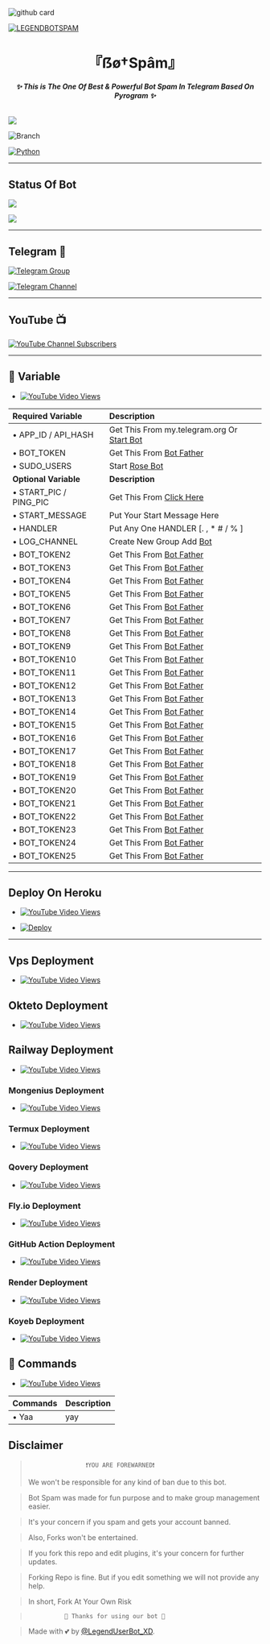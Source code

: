 ![github card](https://github-readme-stats.vercel.app/api/pin/?username=LEGEND-AI&repo=BOTSPAM&theme=lite)

[![LEGENDBOTSPAM](https://graph.org/file/89ed7d3a2bd8aa2c61385.jpg)](https://github.com/LEGEND-AI/BOTSPAM)

<h1 align="center">
<b> 『ẞø†Spâm』 </b>
</h1>

<h6 align="center">
  <b>✨ This is The One Of Best & Powerful Bot Spam In Telegram Based On Pyrogram ✨</b>
</h6>


![](https://img.shields.io/badge/BotSpam→V1.0-blue)

![Branch](https://img.shields.io/badge/Branch-main-white?&style=social&logo=github)

[![Python](https://img.shields.io/badge/Python-3.10.5-blue)](https://www.python.org/)

-------

## Status Of Bot 
<p align="left">
<a href="https://github.com/LEGEND-AI/BOTSPAM/network/members"><img src="https://img.shields.io/github/forks/LEGEND-AI/BOTSPAM?label=Forks&logoColor=Black&style=social"></a><p align="left"><a href="https://github.com/LEGEND-AI/BOTSPAM/stargazers"><img src="https://img.shields.io/github/stars/LEGEND-AI/BOTSPAM?logoColor=Blue&style=social"></a><p align="left"><a href="https://github.com/LEGEND-AI/BOTSPAM"></a><p align="left"><a href="https://github.com/LEGEND-AI/BOTSPAM?"></a>
  
-------

## Telegram 🏪

[![Telegram Group](https://img.shields.io/badge/Telegram-Group-brightgreen)](https://t.me/LegendBotSpam)

[![Telegram Channel](https://img.shields.io/badge/Telegram-Channel-brightgreen)](https://t.me/LegendBot_AI)
 
-------

## YouTube 📺

[![YouTube Channel Subscribers](https://img.shields.io/youtube/channel/subscribers/UCgv4QgLLpyHVWtBiTpr5srg?style=social)](https://youtube.com/@TeamLegendBot)

------

## 📄 <a name=" Required Variable"></a>Variable

- [![YouTube Video Views](https://img.shields.io/youtube/views/CH_KO1wim2o?label=Collect+•+Variable+•&style=social)](https://youtu.be/CH_KO1wim2o)

Required Variable | Description
:--- | :---
• APP_ID / API_HASH | Get This From my.telegram.org Or [Start Bot](https://t.me/Api_scrapper_fastbot)
• BOT_TOKEN | Get This From [Bot Father](https://t.me/BotFather)
• SUDO_USERS | Start [Rose Bot](https://t.me/MissRose_Bot)
**Optional Variable** | **Description**
• START_PIC / PING_PIC | Get This From [Click Here](https://t.me/vtelegraphbot)
• START_MESSAGE | Put Your Start Message Here
• HANDLER | Put Any One HANDLER [. , * #  / % ]
• LOG_CHANNEL | Create New Group Add [Bot](https://t.me/missrose_bot)
• BOT_TOKEN2 | Get This From [Bot Father](https://t.me/BotFather)
• BOT_TOKEN3 | Get This From [Bot Father](https://t.me/BotFather)
• BOT_TOKEN4 | Get This From [Bot Father](https://t.me/BotFather)
• BOT_TOKEN5 | Get This From [Bot Father](https://t.me/BotFather)
• BOT_TOKEN6 | Get This From [Bot Father](https://t.me/BotFather)
• BOT_TOKEN7 | Get This From [Bot Father](https://t.me/BotFather)
• BOT_TOKEN8 | Get This From [Bot Father](https://t.me/BotFather)
• BOT_TOKEN9 | Get This From [Bot Father](https://t.me/BotFather)
• BOT_TOKEN10 | Get This From [Bot Father](https://t.me/BotFather)
• BOT_TOKEN11 | Get This From [Bot Father](https://t.me/BotFather)
• BOT_TOKEN12 | Get This From [Bot Father](https://t.me/BotFather)
• BOT_TOKEN13 | Get This From [Bot Father](https://t.me/BotFather)
• BOT_TOKEN14 | Get This From [Bot Father](https://t.me/BotFather)
• BOT_TOKEN15 | Get This From [Bot Father](https://t.me/BotFather)
• BOT_TOKEN16 | Get This From [Bot Father](https://t.me/BotFather)
• BOT_TOKEN17 | Get This From [Bot Father](https://t.me/BotFather)
• BOT_TOKEN18 | Get This From [Bot Father](https://t.me/BotFather)
• BOT_TOKEN19 | Get This From [Bot Father](https://t.me/BotFather)
• BOT_TOKEN20 | Get This From [Bot Father](https://t.me/BotFather)
• BOT_TOKEN21 | Get This From [Bot Father](https://t.me/BotFather)
• BOT_TOKEN22 | Get This From [Bot Father](https://t.me/BotFather)
• BOT_TOKEN23 | Get This From [Bot Father](https://t.me/BotFather)
• BOT_TOKEN24 | Get This From [Bot Father](https://t.me/BotFather)
• BOT_TOKEN25 | Get This From [Bot Father](https://t.me/BotFather)

-------
## Deploy On Heroku

- [![YouTube Video Views](https://img.shields.io/youtube/views/CH_KO1wim2o?label=Deploy+•+Heroku+•&style=social)](https://youtu.be/CH_KO1wim2o)

- [![Deploy](https://www.herokucdn.com/deploy/button.svg)](https://heroku.com/deploy)

-------

## Vps Deployment 

- [![YouTube Video Views](https://img.shields.io/youtube/views/CH_KO1wim2o?label=Vps+•+Deployment+•&style=social)](https://youtu.be/CH_KO1wim2o)


## Okteto Deployment 

- [![YouTube Video Views](https://img.shields.io/youtube/views/CH_KO1wim2o?label=Tutorial+•+Okteto+•&style=social)](https://youtu.be/CH_KO1wim2o)

## Railway Deployment 

- [![YouTube Video Views](https://img.shields.io/youtube/views/CH_KO1wim2o?label=Tutorial+•+Railway+•&style=social)](https://youtu.be/CH_KO1wim2o)


<h3> Mongenius Deployment </h3>


- [![YouTube Video Views](https://img.shields.io/youtube/views/CH_KO1wim2o?label=Tutorial+•+Mongenius+•&style=social)](https://youtu.be/CH_KO1wim2o)


<h3> Termux Deployment </h3>

- [![YouTube Video Views](https://img.shields.io/youtube/views/CH_KO1wim2o?label=Tutorial+•+Termux+•&style=social)](https://youtu.be/CH_KO1wim2o)


<h3> Qovery Deployment </h3>

- [![YouTube Video Views](https://img.shields.io/youtube/views/CH_KO1wim2o?label=Tutorial+•+Qovery+•&style=social)](https://youtu.be/CH_KO1wim2o)


<h3> Fly.io Deployment </h3>

- [![YouTube Video Views](https://img.shields.io/youtube/views/CH_KO1wim2o?label=Tutorial+•+Fly.io+•&style=social)](https://youtu.be/CH_KO1wim2o)

<h3> GitHub Action Deployment </h3>

- [![YouTube Video Views](https://img.shields.io/youtube/views/CH_KO1wim2o?label=Github+•+Action+•&style=social)](https://youtu.be/CH_KO1wim2o)

<h3> Render Deployment </h3>

- [![YouTube Video Views](https://img.shields.io/youtube/views/CH_KO1wim2o?label=Tutorial+•+Render+•&style=social)](https://youtu.be/CH_KO1wim2o)

<h3> Koyeb Deployment </h3>

- [![YouTube Video Views](https://img.shields.io/youtube/views/CH_KO1wim2o?label=Koyeb+•+Deployment+•&style=social)](https://youtu.be/CH_KO1wim2o)


## 📄 <a name=" Commands "></a>Commands

- [![YouTube Video Views](https://img.shields.io/youtube/views/CH_KO1wim2o?label=All+•+Cmds+•&style=social)](https://youtu.be/CH_KO1wim2o)

Commands | Description
:--- | :---
• Yaa | yay

## Disclaimer
  
>                     ❗YOU ARE FOREWARNED❗
> We won't be responsible for any kind of ban due to this bot.

> Bot Spam was made for fun purpose and to make group management easier.

> It's your concern if you spam and gets your account banned.

> Also, Forks won't be entertained.

> If you fork this repo and edit plugins, it's your concern for further updates.

> Forking Repo is fine. But if you edit something we will not provide any help.

> In short, Fork At Your Own Risk    

>               💖 Thanks for using our bot 💖

</details>


> Made with 💕 by [@LegendUserBot_XD](https://t.me/LegendUserBot_XD).    




